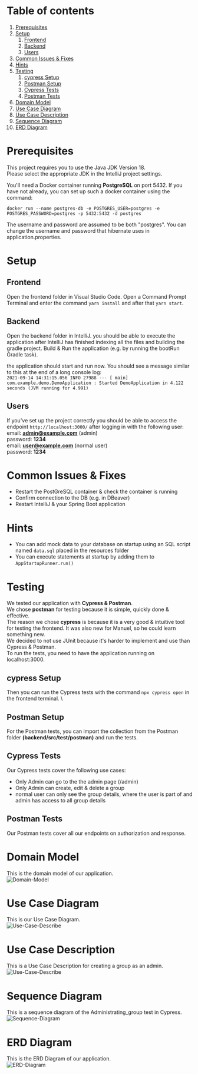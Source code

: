 # Table of contents
1. [Prerequisites](#Prerequisites)
2. [Setup](#Setup)
    1. [Frontend](#Frontend)
    2. [Backend](#Backend)
    3. [Users](#Users)
3. [Common Issues & Fixes](#Common-Issues-&-Fixes)
4. [Hints](#Hints)
5. [Testing](#Testing)
    1. [cypress Setup](#cypress-Setup)
    2. [Postman Setup](#Postman-Setup)
    3. [Cypress Tests](#Cypress-Tests)
    4. [Postman Tests](#Postman-Tests)
6. [Domain Model](#Domain-Model)
7. [Use Case Diagram](#Use-Case-Diagram)
8. [Use Case Description](#Use-Case-Description)
9. [Sequence Diagram](#Sequence-Diagram)
10. [ERD Diagram](#ERD-Diagram)


# Prerequisites

This project requires you to use the Java JDK Version 18. \
Please select the appropriate JDK in the IntelliJ project settings.

You'll need a Docker container running **PostgreSQL** on port 5432.
If you have not already, you can set up such a docker container using the command:

`docker run --name postgres-db -e POSTGRES_USER=postgres -e POSTGRES_PASSWORD=postgres -p 5432:5432 -d postgres`

The username and password are assumed to be both "postgres".
You can change the username and password that hibernate uses in application.properties.

# Setup

## Frontend
Open the frontend folder in Visual Studio Code. Open a Command Prompt Terminal and enter the command `yarn install` and after that `yarn start`. 

## Backend
Open the backend folder in IntelliJ. you should be able to execute the application after IntelliJ has finished indexing all the files and building the gradle project.
Build & Run the application (e.g. by running the bootRun Gradle task).

the application should start and run now. You should see a message similar to this at the end of a long console log:\
`2021-09-14 14:31:15.056 INFO 27988 --- [ main] com.example.demo.DemoApplication : Started DemoApplication in 4.122 seconds (JVM running for 4.991)`

## Users
If you've set up the project correctly you should be able to access the endpoint `http://localhost:3000/` after logging in with the following user: \
email: **admin@example.com** (admin) \
password: **1234** \
email: **user@example.com** (normal user) \
password: **1234**



# Common Issues & Fixes 

- Restart the PostGreSQL container & check the container is running
- Confirm connection to the DB (e.g. in DBeaver)
- Restart IntelliJ & your Spring Boot application

# Hints

- You can add mock data to your database on startup using an SQL script named `data.sql` placed in the resources folder
- You can execute statements at startup by adding them to `AppStartupRunner.run()`

# Testing

We tested our application with **Cypress & Postman**.  
We chose **postman** for testing because it is simple, quickly done & effective. \
The reason we chose **cypress** is because it is a very good & intuitive tool for testing the frontend. It was also new for Manuel, so he could learn something new. \
We decided to not use JUnit because it's harder to implement and use than Cypress & Postman. \
To run the tests, you need to have the application running on localhost:3000. 
## cypress Setup
Then you can run the Cypress tests with the command `npx cypress open` in the frontend terminal. \
## Postman Setup
For the Postman tests, you can import the collection from the Postman folder **(backend/src/test/postman)** and run the tests. 

## Cypress Tests
Our Cypress tests cover the following use cases: 
* Only Admin can go to the the admin page (/admin) 
* Only Admin can create, edit & delete a group 
* normal user can only see the group details, where the user is part of and admin has access to all group details 


## Postman Tests
Our Postman tests cover all our endpoints on authorization and response. 

# Domain Model
This is the domain model of our application.\
<img src="IMG/domain_model.jpg" alt="Domain-Model">

# Use Case Diagram
This is our Use Case Diagram.\
<img src="IMG/use_case_diagram.jpg" alt="Use-Case-Describe">

# Use Case Description
This is a Use Case Description for creating a group as an admin. \
<img src="IMG/use_case_beschreibung.jpg" alt="Use-Case-Describe">

# Sequence Diagram
This is a sequence diagram of the Administrating_group test in Cypress. \
<img src="IMG/Sequence_diagram.jpg" alt="Sequence-Diagram">

# ERD Diagram 
This is the ERD Diagram of our application. \
<img src="IMG/ERD.png" alt="ERD-Diagram">



